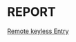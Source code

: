 # **REPORT**

[Remote keyless Entry]([Report_M3.docx](https://github.com/Nagendramalakalapalli/Module3_Group17/files/8236942/Report_M3.docx)
)